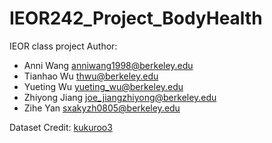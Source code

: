 # IEOR242_Project_BodyHealth
IEOR class project
Author:
- Anni Wang	anniwang1998@berkeley.edu	
- Tianhao Wu	thwu@berkeley.edu	
- Yueting Wu	yueting_wu@berkeley.edu	
- Zhiyong Jiang	joe_jiangzhiyong@berkeley.edu	
- Zihe Yan	sxakyzh0805@berkeley.edu	

Dataset Credit:
[kukuroo3](https://www.kaggle.com/kukuroo3/body-performance-data)
